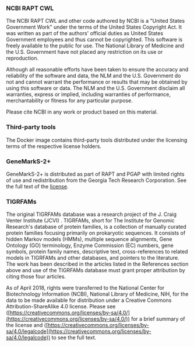 ### NCBI RAPT CWL

The NCBI RAPT CWL and other code authored by NCBI is a "United States Government Work" under the terms of the United States Copyright Act. It was written as part of the authors' official duties as United States Government employees and thus cannot be copyrighted. This software is freely available to the public for use. The National Library of Medicine and the U.S. Government have not placed any restriction on its use or reproduction.

Although all reasonable efforts have been taken to ensure the accuracy and reliability of the software and data, the NLM and the U.S. Government do not and cannot warrant the performance or results that may be obtained by using this software or data. The NLM and the U.S. Government disclaim all warranties, express or implied, including warranties of performance, merchantability or fitness for any particular purpose.

Please cite NCBI in any work or product based on this material.
### Third-party tools

The Docker image contains third-party tools distributed under the licensing terms of the respective license holders.
### GeneMarkS-2+

GeneMarkS-2+ is distributed as part of RAPT and PGAP with limited rights of use and redistribution from the Georgia Tech Research Corporation. See the full text of the [license](GeneMarkS_Software/GeneMarkS_Software_License.txt).
### TIGRFAMs

The original TIGRFAMs database was a research project of the J. Craig Venter Institute (JCVI) . TIGRFAMs, short for The Institute for Genomic Research's database of protein families, is a collection of manually curated protein families focusing primarily on prokaryotic sequences. It consists of hidden Markov models (HMMs), multiple sequence alignments, Gene Ontology (GO) terminology, Enzyme Commission (EC) numbers, gene symbols, protein family names, descriptive text, cross-references to related models in TIGRFAMs and other databases, and pointers to the literature. The work has been described in the articles listed in the References section above and use of the TIGRFAMs database must grant proper attribution by citing those four articles.

As of April 2018, rights were transferred to the National Center for Biotechnology Information (NCBI), National Library of Medicine, NIH, for the data to be made available for distribution under a Creative Commons Attribution-ShareAlike 4.0 license. Please see ([https://creativecommons.org/licenses/by-sa/4.0/](https://creativecommons.org/licenses/by-sa/4.0/)) for a brief summary of the license and ([https://creativecommons.org/licenses/by-sa/4.0/legalcode](https://creativecommons.org/licenses/by-sa/4.0/legalcode)) to see the full text.
